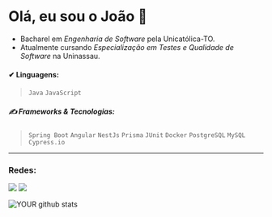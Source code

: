# Olá, eu sou o João 👋
- Bacharel em _Engenharia de Software_ pela Unicatólica-TO.
- Atualmente cursando _Especialização em Testes e Qualidade de Software_ na Uninassau.
#### ✔ Linguagens:
> `Java` `JavaScript`

##### ✍ Frameworks & Tecnologias:
> `Spring Boot` `Angular` `NestJs` `Prisma` `JUnit` `Docker` `PostgreSQL` `MySQL` `Cypress.io` <br>

---

### Redes:
[<img src="https://img.shields.io/badge/linkedin-%230077B5.svg?&style=for-the-badge&logo=linkedin&logoColor=white" />](https://www.linkedin.com/in/jllpimenta/) [<img src = "https://img.shields.io/badge/instagram-%23E4405F.svg?&style=for-the-badge&logo=instagram&logoColor=white">](https://www.instagram.com/jlpimenta_/)

![YOUR github stats](https://github-readme-stats.vercel.app/api?username=JLPimenta)
